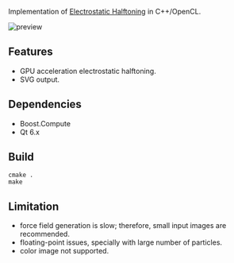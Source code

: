 Implementation of [Electrostatic Halftoning](https://www.mia.uni-saarland.de/Research/Electrostatic_Halftoning/images.shtml) in C++/OpenCL.

![preview](./EH1.gif)

## Features
* GPU acceleration electrostatic halftoning.
* SVG output.

## Dependencies
* Boost.Compute
* Qt 6.x

## Build
```
cmake .
make
```
## Limitation
* force field generation is slow; therefore, small input images are recommended.
* floating-point issues, specially with large number of particles.
* color image not supported.